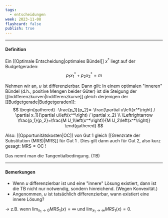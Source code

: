 ```yaml
---
tags:
  - entscheidungen
week: 2023-11-08
flashcard: false
publish: true
---
```

***
#### Definition

Ein [[Optimale Entscheidung|optimales Bündel]] $x^*$ liegt auf der Budgetgeraden:
$$
p_1 x_1^*+p_2 x_2^*=m
$$

Nehmen wir an, $u$ ist differenzierbar. Dann gilt: In einem optimalen "inneren" Bündel (d.h., positive Mengen beider Güter) ist die Steigung der [[Indifferenzkurven|Indifferenzkurve]] gleich derjenigen der [[Budgetgerade|Budgetgeraden]]:
$$
\begin{gathered}
-\frac{p_1}{p_2}=-\frac{\partial u\left(x^*\right) / \partial x_1}{\partial u\left(x^*\right) / \partial x_2} \\
\Leftrightarrow \frac{p_1}{p_2}=\frac{M U_1\left(x^*\right)}{M U_2\left(x^*\right)}
\end{gathered}
$$

Also: [[Opportunitätskosten|OC]] von Gut 1 gleich [[Grenzrate der Substitution (MRS)|MRS]] für Gut 1 . Dies gilt dann auch für Gut 2, also kurz gesagt: $\mathrm{MRS}=\mathrm{OC}$ !

Das nennt man die Tangentialbedingung. (TB)

***
#### Bemerkungen

- Wenn $u$ differenzierbar ist und eine "innere" Lösung existiert, dann ist die TB nicht nur notwendig, sondern hinreichend. (Wegen Konvexität.)
- Angenommen, $u$ ist tatsächlich differenzierbar, wann existiert eine innere Lösung?

$\rightarrow$ z.B. wenn $\displaystyle \lim _{x_1 \rightarrow 0} M R S_1(x)=\infty$ und $\displaystyle \lim _{x_1 \rightarrow \infty} M R S_1(x)=0$.

